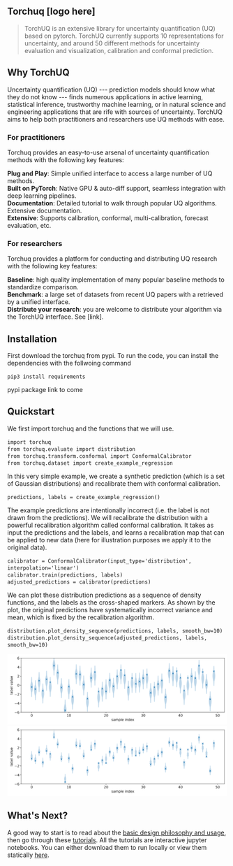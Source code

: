 ## Torchuq [logo here]

> TorchUQ is an extensive library for uncertainty quantification (UQ) based on pytorch.
> TorchUQ currently supports 10 representations for uncertainty, and around 50 different methods for uncertainty evaluation and visualization, calibration and conformal prediction. 

## Why TorchUQ 

Uncertainty quantification (UQ) --- prediction models should know what they do not know --- finds numerous applications in active learning, statistical inference, trustworthy machine learning, or in natural science and engineering applications that are rife with sources of uncertainty. TorchUQ aims to help both practitioners and researchers use UQ methods with ease. 

###  For practitioners

Torchuq provides an easy-to-use arsenal of uncertainty quantification methods with the following key features: 

**Plug and Play**: Simple unified interface to access a large number of UQ methods. <br>
**Built on PyTorch**: Native GPU & auto-diff support, seamless integration with deep learning pipelines. <br>
**Documentation**: Detailed tutorial to walk through popular UQ algorithms. Extensive documentation. <br>
**Extensive**: Supports calibration, conformal, multi-calibration, forecast evaluation, etc. 

### For researchers 

Torchuq provides a platform for conducting and distributing UQ research with the following key features:

**Baseline**: high quality implementation of many popular baseline methods to standardize comparison. <br>
**Benchmark**: a large set of datasets from recent UQ papers with a retrieved by a unified interface. <br> 
**Distribute your research**: you are welcome to distribute your algorithm via the TorchUQ interface. See [link]. 

## Installation 

First download the torchuq from pypi. To run the code, you can install the dependencies with the follwoing command

```
pip3 install requirements
```

pypi package link to come 

## Quickstart 

We first import torchuq and the functions that we will use. 
```
import torchuq
from torchuq.evaluate import distribution 
from torchuq.transform.conformal import ConformalCalibrator 
from torchuq.dataset import create_example_regression  
```
In this very simple example, we create a synthetic prediction (which is a set of Gaussian distributions) and recalibrate them with conformal calibration. 
```
predictions, labels = create_example_regression()
```
The example predictions are intentionally incorrect (i.e. the label is not drawn from the predictions). 
We will recalibrate the distribution with a powerful recalibration algorithm called conformal calibration. It takes as input the predictions and the labels, and learns a recalibration map that can be applied to new data (here for illustration purposes we apply it to the original data). 

```
calibrator = ConformalCalibrator(input_type='distribution', interpolation='linear')
calibrator.train(predictions, labels)
adjusted_predictions = calibrator(predictions)
```
We can plot these distribution predictions as a sequence of density functions, and the labels as the cross-shaped markers. 
As shown by the plot, the original predictions have systematically incorrect variance and mean, which is fixed by the recalibration algorithm. 

```
distribution.plot_density_sequence(predictions, labels, smooth_bw=10)
distribution.plot_density_sequence(adjusted_predictions, labels, smooth_bw=10)
```

![plot_original](docs/illustrations/quickstart_plot.svg)
![plot_calibrate](docs/illustrations/quickstart_plot2.svg)

## What's Next? 

A good way to start is to read about the [basic design philosophy and usage](https://torchuq.github.io/docs/overview.html), then go through these [tutorials](https://github.com/TorchUQ/torchuq/tree/main/examples/tutorial). All the tutorials are interactive jupyter notebooks. You can either download them to run locally or view them statically [here](https://torchuq.github.io/docs/tutorials/index.html). 

